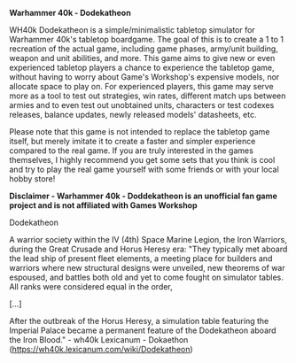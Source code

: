 **Warhammer 40k - Dodekatheon**

WH40k Dodekatheon is a simple/minimalistic tabletop simulator for Warhammer 40k's tabletop boardgame. The goal of this is to create a 1 to 1 recreation of the actual game, including game phases, army/unit building, weapon and unit abilities, and more. This game aims to give new or even experienced tabletop players a chance to experience the tabletop game, without having to worry about Game's Workshop's expensive models, nor allocate space to play on. For experienced players, this game may serve more as a tool to test out strategies, win rates, different match ups between armies and to even test out unobtained units, characters or test codexes releases, balance updates, newly released models' datasheets, etc.

Please note that this game is not intended to replace the tabletop game itself, but merely imitate it to create a faster and simpler experience compared to the real game. If you are truly interested in the games themselves, I highly recommend you get some sets that you think is cool and try to play the real game yourself with some friends or with your local hobby store!

**Disclaimer - Warhammer 40k - Doddekatheon is an unofficial fan game project and is not affiliated with Games Workshop**

Dodekatheon 

A warrior society within the IV (4th) Space Marine Legion, the Iron Warriors, during the Great Crusade and Horus Heresy era:
"They typically met aboard the lead ship of present fleet elements, a meeting place for builders and warriors where new structural designs were unveiled, new theorems of war espoused, and battles both old and yet to come fought on simulator tables. All ranks were considered equal in the order, 

[...] 

After the outbreak of the Horus Heresy, a simulation table featuring the Imperial Palace became a permanent feature of the Dodekatheon aboard the Iron Blood." - wh40k Lexicanum - Dokaethon (https://wh40k.lexicanum.com/wiki/Dodekatheon)


